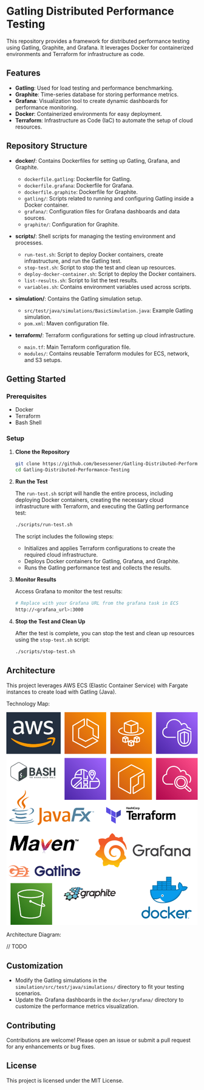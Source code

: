 # Gatling Distributed Performance Testing

This repository provides a framework for distributed performance testing using Gatling, Graphite, and Grafana. It leverages Docker for containerized environments and Terraform for infrastructure as code.

## Features

- **Gatling**: Used for load testing and performance benchmarking.
- **Graphite**: Time-series database for storing performance metrics.
- **Grafana**: Visualization tool to create dynamic dashboards for performance monitoring.
- **Docker**: Containerized environments for easy deployment.
- **Terraform**: Infrastructure as Code (IaC) to automate the setup of cloud resources.

## Repository Structure

- **docker/**: Contains Dockerfiles for setting up Gatling, Grafana, and Graphite.
  - `dockerfile.gatling`: Dockerfile for Gatling.
  - `dockerfile.grafana`: Dockerfile for Grafana.
  - `dockerfile.graphite`: Dockerfile for Graphite.
  - `gatling/`: Scripts related to running and configuring Gatling inside a Docker container.
  - `grafana/`: Configuration files for Grafana dashboards and data sources.
  - `graphite/`: Configuration for Graphite.

- **scripts/**: Shell scripts for managing the testing environment and processes.
  - `run-test.sh`: Script to deploy Docker containers, create infrastructure, and run the Gatling test.
  - `stop-test.sh`: Script to stop the test and clean up resources.
  - `deploy-docker-container.sh`: Script to deploy the Docker containers.
  - `list-results.sh`: Script to list the test results.
  - `variables.sh`: Contains environment variables used across scripts.

- **simulation/**: Contains the Gatling simulation setup.
  - `src/test/java/simulations/BasicSimulation.java`: Example Gatling simulation.
  - `pom.xml`: Maven configuration file.

- **terraform/**: Terraform configurations for setting up cloud infrastructure.
  - `main.tf`: Main Terraform configuration file.
  - `modules/`: Contains reusable Terraform modules for ECS, network, and S3 setups.

## Getting Started

### Prerequisites

- Docker
- Terraform
- Bash Shell

### Setup

1. **Clone the Repository**

   ```bash
   git clone https://github.com/besessener/Gatling-Distributed-Performance-Testing.git
   cd Gatling-Distributed-Performance-Testing
   ```

2. **Run the Test**

   The `run-test.sh` script will handle the entire process, including deploying Docker containers, creating the necessary cloud infrastructure with Terraform, and executing the Gatling performance test:

   ```bash
   ./scripts/run-test.sh
   ```

   The script includes the following steps:
   - Initializes and applies Terraform configurations to create the required cloud infrastructure.
   - Deploys Docker containers for Gatling, Grafana, and Graphite.
   - Runs the Gatling performance test and collects the results.

3. **Monitor Results**

   Access Grafana to monitor the test results:

   ```bash
   # Replace with your Grafana URL from the grafana task in ECS
   http://<grafana_url>:3000
   ```

4. **Stop the Test and Clean Up**

   After the test is complete, you can stop the test and clean up resources using the `stop-test.sh` script:

   ```bash
   ./scripts/stop-test.sh
   ```
## Architecture

This project leverages AWS ECS (Elastic Container Service) with Fargate instances to create load with Gatling (Java).

Technology Map:

![](docs/technology-map.drawio.png)

Architecture Diagram:

// TODO

## Customization

- Modify the Gatling simulations in the `simulation/src/test/java/simulations/` directory to fit your testing scenarios.
- Update the Grafana dashboards in the `docker/grafana/` directory to customize the performance metrics visualization.

## Contributing

Contributions are welcome! Please open an issue or submit a pull request for any enhancements or bug fixes.

## License

This project is licensed under the MIT License.
